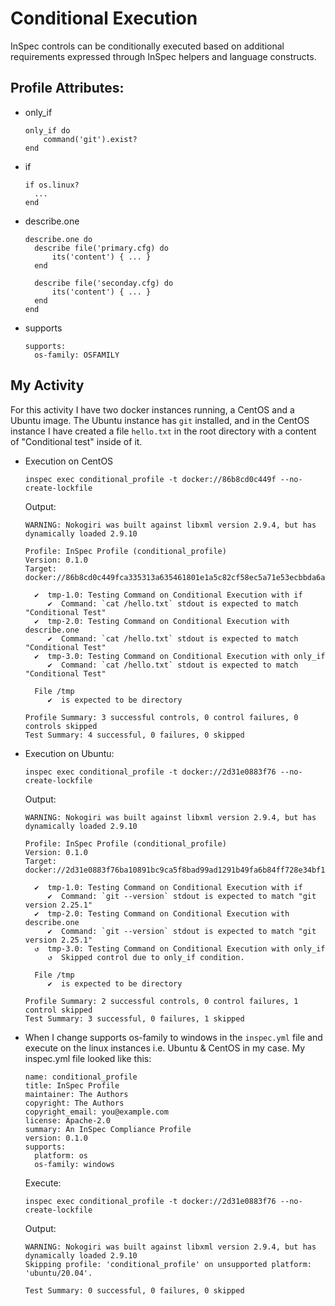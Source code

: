 # Conditional Execution
InSpec controls can be conditionally executed based on additional requirements expressed through InSpec helpers and language constructs.

## Profile Attributes:
- only_if
  ```
  only_if do
      command('git').exist?
  end
  ```
- if 
  ```
  if os.linux?
    ...
  end  
  ```
- describe.one 
  ```
  describe.one do
    describe file('primary.cfg) do
        its('content') { ... }
    end

    describe file('seconday.cfg) do
        its('content') { ... }
    end
  end
  ```
- supports
  ```
  supports:
    os-family: OSFAMILY
  ```

## My Activity
For this activity I have two docker instances running, a CentOS and a Ubuntu image. The Ubuntu instance has ```git``` installed, and in the CentOS instance I have created a file ```hello.txt``` in the root directory with a content of "Conditional test" inside of it.

- Execution on CentOS
  ```
  inspec exec conditional_profile -t docker://86b8cd0c449f --no-create-lockfile
  ```
  Output:
  ```
  WARNING: Nokogiri was built against libxml version 2.9.4, but has dynamically loaded 2.9.10

  Profile: InSpec Profile (conditional_profile)
  Version: 0.1.0
  Target:  docker://86b8cd0c449fca335313a635461801e1a5c82cf58ec5a71e53ecbbda6a856381

    ✔  tmp-1.0: Testing Command on Conditional Execution with if
       ✔  Command: `cat /hello.txt` stdout is expected to match "Conditional Test"
    ✔  tmp-2.0: Testing Command on Conditional Execution with describe.one
       ✔  Command: `cat /hello.txt` stdout is expected to match "Conditional Test"
    ✔  tmp-3.0: Testing Command on Conditional Execution with only_if
       ✔  Command: `cat /hello.txt` stdout is expected to match "Conditional Test"

    File /tmp
       ✔  is expected to be directory

  Profile Summary: 3 successful controls, 0 control failures, 0 controls skipped
  Test Summary: 4 successful, 0 failures, 0 skipped
  ```

- Execution on Ubuntu:
  ```
  inspec exec conditional_profile -t docker://2d31e0883f76 --no-create-lockfile
  ```
  Output:
  ```
  WARNING: Nokogiri was built against libxml version 2.9.4, but has dynamically loaded 2.9.10

  Profile: InSpec Profile (conditional_profile)
  Version: 0.1.0
  Target:  docker://2d31e0883f76ba10891bc9ca5f8bad99ad1291b49fa6b84ff728e34bf189869c

    ✔  tmp-1.0: Testing Command on Conditional Execution with if
       ✔  Command: `git --version` stdout is expected to match "git version 2.25.1"
    ✔  tmp-2.0: Testing Command on Conditional Execution with describe.one
       ✔  Command: `git --version` stdout is expected to match "git version 2.25.1"
    ↺  tmp-3.0: Testing Command on Conditional Execution with only_if
       ↺  Skipped control due to only_if condition.

    File /tmp
       ✔  is expected to be directory

  Profile Summary: 2 successful controls, 0 control failures, 1 control skipped
  Test Summary: 3 successful, 0 failures, 1 skipped
  ```
- When I change supports os-family to windows in the ```inspec.yml``` file and execute on the linux instances i.e. Ubuntu & CentOS in my case. My inspec.yml file looked like this:
  ```
  name: conditional_profile
  title: InSpec Profile
  maintainer: The Authors
  copyright: The Authors
  copyright_email: you@example.com
  license: Apache-2.0
  summary: An InSpec Compliance Profile
  version: 0.1.0
  supports:
    platform: os
    os-family: windows
  ```
  Execute:
  ```
  inspec exec conditional_profile -t docker://2d31e0883f76 --no-create-lockfile
  ```
  Output:
  ```
  WARNING: Nokogiri was built against libxml version 2.9.4, but has dynamically loaded 2.9.10
  Skipping profile: 'conditional_profile' on unsupported platform: 'ubuntu/20.04'.

  Test Summary: 0 successful, 0 failures, 0 skipped
  ```